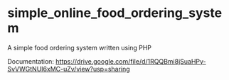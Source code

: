 # simple_online_food_ordering_system

A simple food ordering system written using PHP

Documentation:
https://drive.google.com/file/d/1RQQBmi8jSuaHPy-SvVWGtNUI6xMC-uZv/view?usp=sharing

